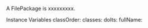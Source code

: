 A FilePackage is xxxxxxxxx.Instance Variables	classOrder:		<Object>	classes:		<Object>	doIts:		<Object>	fullName:		<Object>	sourceSystem:		<Object>classOrder	- xxxxxclasses	- xxxxxdoIts	- xxxxxfullName	- xxxxxsourceSystem	- xxxxx